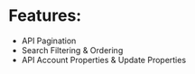 # Features:
-   API Pagination
-   Search Filtering & Ordering
-   API Account Properties & Update Properties